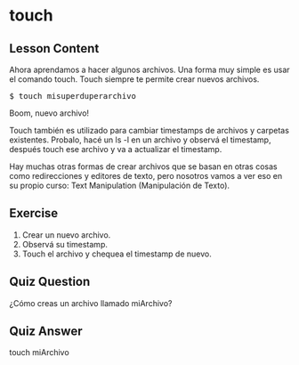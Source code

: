 # touch

## Lesson Content

Ahora aprendamos a hacer algunos archivos. Una forma muy simple es usar el comando touch. Touch siempre te permite crear nuevos archivos.

<pre>$ touch misuperduperarchivo</pre>

Boom, nuevo archivo! 

Touch también es utilizado para cambiar timestamps de archivos y carpetas existentes. Probalo, hacé un ls -l en un archivo y observá el timestamp, después touch ese archivo y va a actualizar el timestamp.

Hay muchas otras formas de crear archivos que se basan en otras cosas como redirecciones y editores de texto, pero nosotros vamos a ver eso en su propio curso: Text Manipulation (Manipulación de Texto).

## Exercise

<ol>
<li>Crear un nuevo archivo.</li>
<li>Observá su timestamp.</li>
<li>Touch el archivo y chequea el timestamp de nuevo.</li>
</ol>

## Quiz Question

¿Cómo creas un archivo llamado miArchivo?

## Quiz Answer

touch miArchivo
